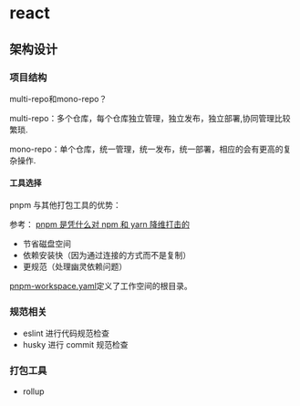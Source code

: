 # react
## 架构设计
### 项目结构
multi-repo和mono-repo？

multi-repo：多个仓库，每个仓库独立管理，独立发布，独立部署,协同管理比较繁琐.

mono-repo：单个仓库，统一管理，统一发布，统一部署，相应的会有更高的复杂操作.

#### 工具选择
pnpm 与其他打包工具的优势：

参考： [pnpm 是凭什么对 npm 和 yarn 降维打击的](https://juejin.cn/post/7127295203177676837)
- 节省磁盘空间
- 依赖安装快（因为通过连接的方式而不是复制）
- 更规范（处理幽灵依赖问题）

[pnpm-workspace.yaml](https://pnpm.io/zh/pnpm-workspace_yaml)定义了工作空间的根目录。

### 规范相关
- eslint 进行代码规范检查
- husky 进行 commit 规范检查
### 打包工具
- rollup